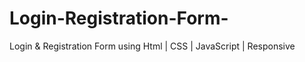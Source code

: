 # Login-Registration-Form-
Login &amp; Registration Form using Html | CSS | JavaScript | Responsive 
